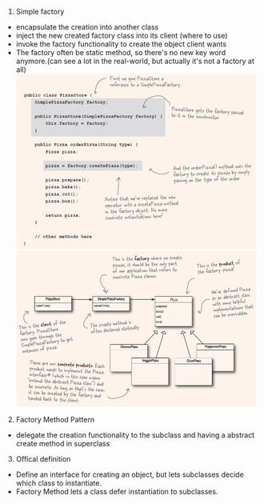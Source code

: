 1. Simple factory

- encapsulate the creation into another class
- inject the new created factory class into its client (where to use)
- invoke the factory functionality to create the object client wants
- The factory often be static method, so there's no new key word anymore.(can see a lot in the real-world, but actually it's not a factory at all)
  ![alt text](image.png)
  ![alt text](image-1.png)

2. Factory Method Pattern

- delegate the creation functionality to the subclass and having a abstract create method in superclass

3. Offical definition

- Define an interface for creating an object, but lets subclasses decide which class to instantiate.
- Factory Method lets a class defer instantiation to subclasses.
